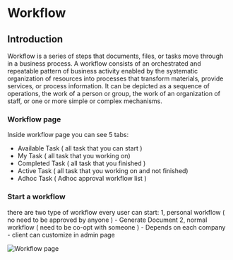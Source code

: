 # Workflow

## Introduction
Workflow is a series of steps that documents, files, or tasks move through in a business process. A workflow consists of an orchestrated and repeatable pattern of business activity enabled by the systematic organization of resources into processes that transform materials, provide services, or process information. It can be depicted as a sequence of operations, the work of a person or group, the work of an organization of staff, or one or more simple or complex mechanisms.

### Workflow page

Inside workflow page you can see 5 tabs:
- Available Task ( all task that you can start )
- My Task ( all task that you working on)
- Completed Task ( all task that you finished )
- Active Task ( all task that you working on and not finished)
- Adhoc Task ( Adhoc approval workflow list )

### Start a workflow
there are two type of workflow every user can start:
1, personal workflow ( no need to be approved by anyone )
    - Generate Document
2, normal workflow ( need to be co-opt with someone )
    - Depends on each company
    - client can customize in admin page

![Workflow page](/images/workflow-page.png)

